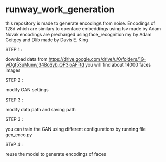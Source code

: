 
# runway_work_generation

this repository is made to generate encodings from noise. Encodings of 128d which are similary to openface embeddings
using tsv made by Adam Novak
encodings are precharged using face_recognition my by Adam Geitgey and Dlib made by Davis E. King  


STEP 1 :

download data from https://drive.google.com/drive/u/0/folders/1G-wDgt53uMumvj34BoSyb_QF3ioAFTtd you will find about 14000 faces images


STEP 2 :

modify GAN settings 


STEP 3 :

modify data path and saving path


STEP 3 :

you can train the GAN using different configurations by running file gen_enco.py


STeP 4 :

reuse the model to generate encodings of faces 

